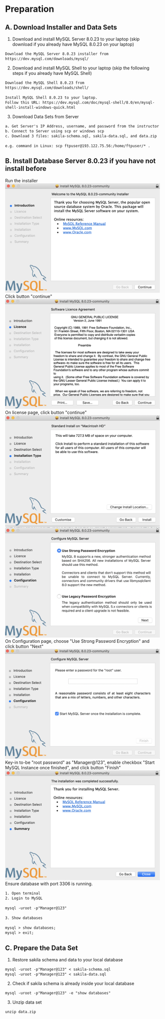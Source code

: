 # Preparation
## A. Download Installer and Data Sets
1. Download and install MySQL Server 8.0.23 to your laptop (skip download if you already have MySQL 8.0.23 on your laptop)
```
Download the MySQL Server 8.0.23 installer from https://dev.mysql.com/downloads/mysql/
```
2. Download and install MySQL Shell to your laptop (skip the following steps if you already have MySQL Shell)
```
Download the MySQL Shell 8.0.23 from https://dev.mysql.com/downloads/shell/

Install MySQL Shell 8.0.23 to your laptop.
Follow this URL: https://dev.mysql.com/doc/mysql-shell/8.0/en/mysql-shell-install-windows-quick.html
```
3. Download Data Sets from Server
```
a. Get Server's IP Address, username, and password from the instructor
b. Connect to Server using scp or windows scp
c. Download 3 files: sakila-schema.sql, sakila-data.sql, and data.zip

e.g. command in Linux: scp ftpuser@193.122.75.56:/home/ftpuser/* .
```
## B. Install Database Server 8.0.23 if you have not install before
Run the installer
![Image of picture1](https://github.com/tripplea-sg/MySQL_Heatwave_Workshop/blob/main/Lab-0/Screenshot%202021-02-18%20at%202.30.39%20PM.png)
Click button "continue"
![Image of picture1](https://github.com/tripplea-sg/MySQL_Heatwave_Workshop/blob/main/Lab-0/Screenshot%202021-02-18%20at%202.30.50%20PM.png)
On license page, click button "continue"
![Image of picture1](https://github.com/tripplea-sg/MySQL_Heatwave_Workshop/blob/main/Lab-0/Screenshot%202021-02-18%20at%202.31.07%20PM.png)
![Image of picture1](https://github.com/tripplea-sg/MySQL_Heatwave_Workshop/blob/main/Lab-0/Screenshot%202021-02-18%20at%202.32.16%20PM.png)
On Configuration page, choose "Use Strong Password Encryption" and click button "Next"
![Image of picture1](https://github.com/tripplea-sg/MySQL_Heatwave_Workshop/blob/main/Lab-0/Screenshot%202021-02-18%20at%202.32.30%20PM.png)
Key-in to-be "root password" as "Manager@123", enable checkbox "Start MySQL Instance once finished", and click button "Finish"
![Image of picture1](https://github.com/tripplea-sg/MySQL_Heatwave_Workshop/blob/main/Lab-0/Screenshot%202021-02-18%20at%202.32.57%20PM.png)
Ensure database with port 3306 is running.
```
1. Open terminal
2. Login to MySQL

mysql -uroot -p"Manager@123"

3. Show databases

mysql > show databases;
mysql > exit;

```
## C. Prepare the Data Set
1. Restore sakila schema and data to your local database
```
mysql -uroot -p"Manager@123" < sakila-schema.sql
mysql -uroot -p"Manager@123" < sakila-data.sql
```
2. Check if sakila schema is already inside your local database
```
mysql -uroot -p"Manager@123" -e "show databases"
```
3. Unzip data set
```
unzip data.zip
```
